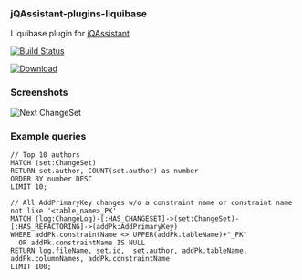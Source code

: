 ### jQAssistant-plugins-liquibase

Liquibase plugin for [jQAssistant](https://github.com/buschmais/jqassistant)

[![Build Status](https://travis-ci.org/axdotl/jqassistant-plugins-liquibase.svg)](https://travis-ci.org/axdotl/jqassistant-plugins-liquibase)

[ ![Download](https://api.bintray.com/packages/axdotl/jqa-plugins/jqassistant-plugins-liquibase/images/download.svg) ](https://bintray.com/axdotl/jqa-plugins/jqassistant-plugins-liquibase/_latestVersion)

### Screenshots
![Next ChangeSet](https://github.com/axdotl/jqassistant-plugins-liquibase/blob/master/liquibase/screens/next_changeset.png)

### Example queries
```
// Top 10 authors
MATCH (set:ChangeSet)
RETURN set.author, COUNT(set.author) as number
ORDER BY number DESC
LIMIT 10;

// All AddPrimaryKey changes w/o a constraint name or constraint name not like '<table_name>_PK'
MATCH (log:ChangeLog)-[:HAS_CHANGESET]->(set:ChangeSet)-[:HAS_REFACTORING]->(addPk:AddPrimaryKey)
WHERE addPk.constraintName <> UPPER(addPk.tableName)+"_PK"
  OR addPk.constraintName IS NULL
RETURN log.fileName, set.id,  set.author, addPk.tableName, addPk.columnNames, addPk.constraintName
LIMIT 100;
```
